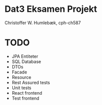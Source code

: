 # Dat3 Eksamen Projekt
Christoffer W. Humlebæk, cph-ch587 

# TODO
- JPA Entiteter
- SQL Database
- DTOs
- Facade
- Resource
- Rest Assured tests
- Unit tests
- React frontend
- Test frontend


